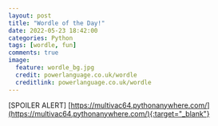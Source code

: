 ```yaml
---
layout: post
title: "Wordle of the Day!"
date: 2022-05-23 18:42:00
categories: Python
tags: [wordle, fun]
comments: true
image:
  feature: wordle_bg.jpg
  credit: powerlanguage.co.uk/wordle
  creditlink: powerlanguage.co.uk/wordle
---
```


[SPOILER ALERT]
[https://multivac64.pythonanywhere.com/](https://multivac64.pythonanywhere.com/){:target="_blank"}